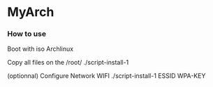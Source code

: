 # MyArch

### How to use

Boot with iso Archlinux

Copy all files on the /root/
./script-install-1

(optionnal)
Configure Network WIFI
./script-install-1 ESSID WPA-KEY
